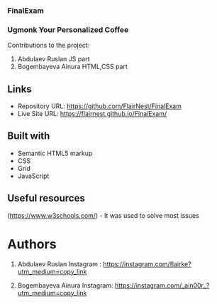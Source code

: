 ### FinalExam

### Ugmonk Your Personalized Coffee

Contributions to the project:

1) Abdulaev Ruslan JS part
2) Bogembayeva Ainura HTML,CSS part

## Links

- Repository URL: https://github.com/FlairNest/FinalExam
- Live Site URL: https://flairnest.github.io/FinalExam/

## Built with

- Semantic HTML5 markup
- CSS
- Grid
- JavaScript

## Useful resources

(https://www.w3schools.com/) - It was used to solve most issues

# Authors

1. Abdulaev Ruslan
Instagram : https://instagram.com/flairke?utm_medium=copy_link

2. Bogembayeva Ainura
Instagram: https://instagram.com/_ain00r_?utm_medium=copy_link
